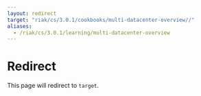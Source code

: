 ```yaml
---
layout: redirect
target: "riak/cs/3.0.1/cookbooks/multi-datacenter-overview//"
aliases:
  - /riak/cs/3.0.1/learning/multi-datacenter-overview
---
```


# Redirect

This page will redirect to `target`.
